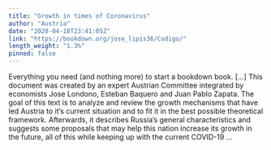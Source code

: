 ```yaml
---
title: "Growth in times of Coronavirus"
author: "Austria"
date: "2020-04-18T23:41:05Z"
link: "https://bookdown.org/jose_lipis36/Codigo/"
length_weight: "1.3%"
pinned: false
---
```


Everything you need (and nothing more) to start a bookdown book. [...] This document was created by an expert Austrian Committee integrated by economists Jose Londono, Esteban Baquero and Juan Pablo Zapata. The goal of this text is to analyze and review the growth mechanisms that have led Austria to it’s current situation and to fit it in the best possible theoretical framework. Afterwards, it describes Russia’s general characteristics and suggests some proposals that may help this nation increase its growth in the future, all of this while keeping up with the current COVID-19 ...
